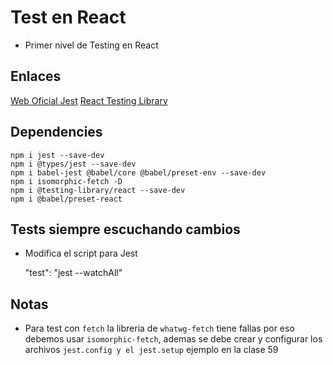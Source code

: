 # Test en React

- Primer nivel de Testing en React

## Enlaces

[Web Oficial Jest](https://jestjs.io/)
[React Testing Library](https://testing-library.com/docs/react-testing-library/intro)

## Dependencies

    npm i jest --save-dev
    npm i @types/jest --save-dev
    npm i babel-jest @babel/core @babel/preset-env --save-dev 
    npm i isomorphic-fetch -D 
    npm i @testing-library/react --save-dev 
    npm i @babel/preset-react

## Tests siempre escuchando cambios

- Modifica el script para Jest

    "test": "jest --watchAll"

## Notas

- Para test con `fetch` la libreria de `whatwg-fetch` tiene fallas por eso debemos usar `isomorphic-fetch`, ademas se debe crear y configurar los archivos `jest.config y el jest.setup` ejemplo en la clase 59
